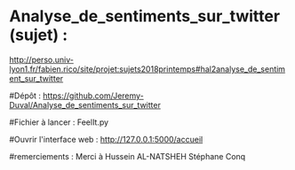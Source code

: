 # Analyse_de_sentiments_sur_twitter (sujet) :
http://perso.univ-lyon1.fr/fabien.rico/site/projet:sujets2018printemps#hal2analyse_de_sentiment_sur_twitter

#Dépôt :
https://github.com/Jeremy-Duval/Analyse_de_sentiments_sur_twitter

#Fichier à lancer :
FeelIt.py

#Ouvrir l'interface web :
http://127.0.0.1:5000/accueil

#remerciements :
Merci à 
Hussein AL-NATSHEH 
Stéphane Conq

